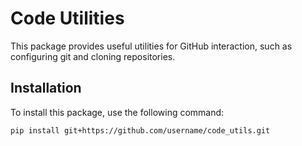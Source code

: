 # Code Utilities

This package provides useful utilities for GitHub interaction, such as configuring git and cloning repositories.

## Installation

To install this package, use the following command:

```bash
pip install git+https://github.com/username/code_utils.git
